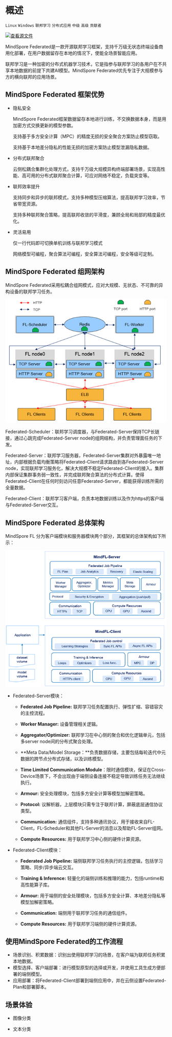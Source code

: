 # 概述

`Linux` `Windows` `联邦学习` `分布式应用` `中级` `高级` `贡献者`

[![查看源文件](https://gitee.com/mindspore/docs/raw/r1.5/resource/_static/logo_source.png)](https://gitee.com/mindspore/docs/blob/r1.5/docs/federated/summarize_federated.md)

MindSpore Federated是一款开源联邦学习框架，支持千万级无状态终端设备商用化部署，在用户数据留存在本地的情况下，使能全场景智能应用。

联邦学习是一种加密的分布式机器学习技术，它是指参与联邦学习的各用户在不共享本地数据的前提下共建AI模型。MindSpore Federated优先专注于大规模参与方的横向联邦的应用场景。

## MindSpore Federated 框架优势

- 隐私安全

  MindSpore Federated框架数据留存本地进行训练，不交换数据本身，而是用加密方式交换更新的模型参数。

  支持基于多方安全计算（MPC）的精度无损的安全聚合方案防止模型窃取。

  支持基于本地差分隐私的性能无损的加密方案防止模型泄漏隐私数据。

- 分布式联邦聚合

  云侧松耦合集群化处理方式，支持千万级大规模异构终端部署场景，实现高性能、高可用的分布式联邦聚合计算，可应对网络不稳定，负载突变等。

- 联邦效率提升

  支持同步和异步的联邦模式，支持多种模型压缩算法，提高联邦学习效率，节省带宽资源。

  支持多种联邦聚合策略，提高联邦收敛的平滑度，兼顾全局和局部的精度最优化。

- 灵活易用

  仅一行代码即可切换单机训练与联邦学习模式

  网络模型可编程，聚合算法可编程，安全算法可编程，安全等级可定制。

## MindSpore Federated 组网架构

MindSpore Federated采用松耦合组网模式，应对大规模、无状态、不可靠的异构设备的联邦学习任务。

![](./docs/source_zh_cn/images/mindspore_federated_networking.png)

Federated-Scheduler：联邦学习调度器，与Federated-Server保持TCP长链接，通过心跳完成Federated-Server node的组网结构，并负责管理面任务的下发。

Federated-Server：联邦学习服务器，Federated-Server集群对外暴露唯一地址，内部根据负载均衡策略将Federated-Client请求路由到各Federated-Server node，实现联邦学习服务化，解决大规模不稳定Federated-Client的接入。集群内部保证集群事务弱一致性，并完成联邦聚合算法的分布式计算。使得Federated-Client在任何时刻访问任意Federated-Server，都能获得训练所需的全量数据。

Federated-Client：联邦学习客户端，负责本地数据训练以及作为https的客户端与Federated-Server交互。

## MindSpore Federated 总体架构

MindSpore FL 分为客户端模块和服务器模块两个部分，其框架的总体架构如下所示：

![architecture](./docs/source_zh_cn/images/mindspore_federated_architecture.png)

- Federated-Server模块：

    - **Federated Job Pipeline:** 联邦学习任务配置执行、弹性扩缩、容错容灾的主控流程。

    - **Worker Manager:** 设备管理相关逻辑。

    - **Aggregator/Optimizer:** 联邦学习在中心侧的聚合和优化逻辑单元，包括多server node间的分布式聚合处理。

    - **Meta Data/Model Storage：**负责数据存储，主要包括每轮迭代中元数据的跨节点分布式存储，以及训练模型。

    - **Time Limited Communication Module**：限时通信模块，保证在Cross-Device场景下，不会出现由于端侧设备连接不稳定导致训练任务无法继续执行。

    - **Armour:** 安全处理模块，包括多方安全计算等模型加解密策略。

    - **Protocol:** 议解析器，上层模块只需专注于联邦计算，屏蔽底层通信协议类型。

    - **Communication:** 通信组件，支持多种通讯协议，用于接收来自FL-Client，FL-Scheduler和其他FL-Server的消息以及帮助FL-Server组网。

    - **Compute Resources:** 用于联邦学习中心侧的硬件计算资源。

- Federated-Client模块：

    - **Federated Job Pipeline:** 端侧联邦学习任务执行的主控逻辑，包括学习策略、同步/异步端云交互。

    - **Training & Inference:** 轻量化的端侧训练和推理的能力，包括runtime和高性能算子库。

    - **Armour:** 用于端侧的安全处理模块，包括多方安全计算、本地差分隐私等模型加解密策略。

    - **Communication:** 端侧用于联邦学习任务的通信组件。

    - **Compute Resources:** 用于联邦学习端侧的硬件计算资源。

## 使用MindSpore Federated的工作流程

- 场景识别、积累数据：识别出使用联邦学习的场景，在客户端为联邦任务积累本地数据。
- 模型选择、客户端部署：进行模型原型的选择或开发，并使用工具生成方便部署的端侧模型。
- 应用部署：将Federated-Client部署到端侧应用中，并在云侧设置Federated-Plan和部署脚本。

## 场景体验

- 图像分类

- 文本分类  
